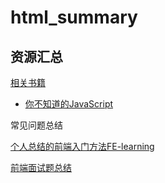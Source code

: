 # html_summary

## 资源汇总

[相关书籍](https://github.com/twang281314/frontEnd/tree/master/book)

- [你不知道的JavaScript](https://github.com/twang281314/frontEnd/tree/master/book/You%20Don't%20Know%20JS)

常见问题总结

[个人总结的前端入门方法FE-learning](https://github.com/qiu-deqing/FE-learning)

[前端面试题总结](https://github.com/qiu-deqing/FE-interview)





